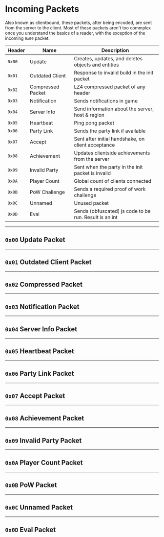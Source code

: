 # **Incoming Packets**

Also known as clientbound, these packets, after being encoded, are sent from the server to the client. Most of these packets aren't too commplex once you understand the basics of a reader, with the exception of the incoming `0x00` packet.

| Header | Name              | Description                                            |
| ------ | ----------------- | ------------------------------------------------------ |
| `0x00` | Update            | Creates, updates, and deletes objects and entities     |
| `0x01` | Outdated Client   | Response to invalid build in the init packet           |
| `0x02` | Compressed Packet | LZ4 compressed packet of any header                    |
| `0x03` | Notification      | Sends notifications in game                            |
| `0x04` | Server Info       | Send information about the server, host & region       |
| `0x05` | Heartbeat         | Ping pong packet                                       |
| `0x06` | Party Link        | Sends the party link if available                      |
| `0x07` | Accept            | Sent after initial handshake, on client acceptance     |
| `0x08` | Achievement       | Updates clientside achievements from the server        |
| `0x09` | Invalid Party     | Sent when the party in the init packet is invalid      |
| `0x0A` | Player Count      | Global count of clients connected                      |
| `0x0B` | PoW Challenge     | Sends a required proof of work challenge               |
| `0x0C` | Unnamed           | Unused packet                                          |
| `0x0D` | Eval              | Sends (obfuscated) js code to be run. Result is an int |

---

## **`0x00` Update Packet**

---

## **`0x01` Outdated Client Packet**

---

## **`0x02` Compressed Packet**

---

## **`0x03` Notification Packet**

---

## **`0x04` Server Info Packet**

---

## **`0x05` Heartbeat Packet**

---

## **`0x06` Party Link Packet**

---

## **`0x07` Accept Packet**

---

## **`0x08` Achievement Packet**

---

## **`0x09` Invalid Party Packet**

---

## **`0x0A` Player Count Packet**

---

## **`0x0B` PoW Packet**

---

## **`0x0C` Unnamed Packet**

---

## **`0x0D` Eval Packet**
